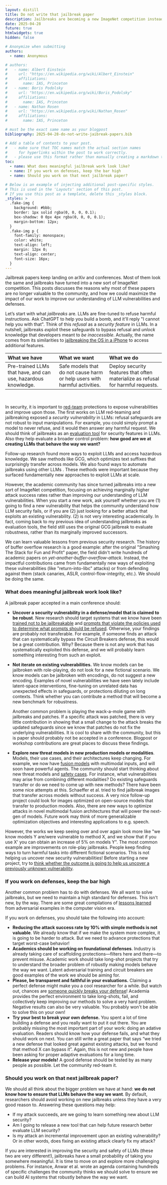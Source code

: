 ```yaml
---
layout: distill
title: Do not write that jailbreak paper
description: Jailbreaks are becoming a new ImageNet competition instead of helping us better understand LLM security. The community should revisit their choices and focus on research that can uncover new security vulnerabilities.
date: 2025-04-28
future: true
htmlwidgets: true
hidden: false

# Anonymize when submitting
authors:
  - name: Anonymous

# authors:
#   - name: Albert Einstein
#     url: "https://en.wikipedia.org/wiki/Albert_Einstein"
#     affiliations:
#       name: IAS, Princeton
#   - name: Boris Podolsky
#     url: "https://en.wikipedia.org/wiki/Boris_Podolsky"
#     affiliations:
#       name: IAS, Princeton
#   - name: Nathan Rosen
#     url: "https://en.wikipedia.org/wiki/Nathan_Rosen"
#     affiliations:
#       name: IAS, Princeton

# must be the exact same name as your blogpost
bibliography: 2025-04-28-do-not-write-jaibreak-papers.bib  

# Add a table of contents to your post.
#   - make sure that TOC names match the actual section names
#     for hyperlinks within the post to work correctly. 
#   - please use this format rather than manually creating a markdown table of contents.
toc:
  - name: What does meaningful jailbreak work look like?
  - name: If you work on defenses, keep the bar high
  - name: Should you work on that next jailbreak paper?

# Below is an example of injecting additional post-specific styles.
# This is used in the 'Layouts' section of this post.
# If you use this post as a template, delete this _styles block.
_styles: >
  .fake-img {
    background: #bbb;
    border: 1px solid rgba(0, 0, 0, 0.1);
    box-shadow: 0 0px 4px rgba(0, 0, 0, 0.1);
    margin-bottom: 12px;
  }
  .fake-img p {
    font-family: monospace;
    color: white;
    text-align: left;
    margin: 12px 0;
    text-align: center;
    font-size: 16px;
  }
---
```


Jailbreak papers keep landing on arXiv and conferences. Most of them look the same and jailbreaks have turned into a new sort of ImageNet competition. This posts discusses the reasons why most of these papers are no longer valuable to the community, and how we could maximize the impact of our work to improve our understanding of LLM vulnerabilities and defenses.

Let’s start with what *jailbreaks* are. LLMs are fine-tuned to refuse harmful instructions<d-cite key="bai2022training"></d-cite>. Ask ChatGPT to help you build a bomb, and it'll reply "I cannot help you with that". Think of this *refusal* as a *security feature* in LLMs. In a nutshell, jailbreaks *exploit* these safeguards to bypass refusal and *unlock* knowledge that developers meant to *be inaccessible*. Actually, the name comes from its similarities to [jailbreaking the OS in a iPhone](https://www.microsoft.com/en-us/microsoft-365-life-hacks/privacy-and-safety/what-is-jailbreaking-a-phone) to access additional features.

| What we have | What we want | What we do |
| :---- | :---- | :---- |
| Pre-trained LLMs that have, and can use, hazardous knowledge. | Safe models that do not cause harm or help users with harmful activities. | Deploy security features that often materialize as refusal for harmful requests. |

<br>

In security, it is important to [red-team](https://en.wikipedia.org/wiki/Red_team) protections to expose vulnerabilities and improve upon those. The first works on LLM red-teaming <d-cite key="perez2022red,ganguli2022red"></d-cite> and jailbreaking <d-cite key="wei2024jailbroken"></d-cite> exposed a *security vulnerability* in LLMs: refusal safeguards are not robust to input manipulations. For example, you could simply prompt a model to never refuse, and it would then answer any harmful request. We should think of jailbreaks as an <ins>evaluation tool</ins> for security features in LLMs. Also they help evaluate a broader control problem: **how good are we at creating LLMs that behave the way we want?**

Follow-up research found more ways to exploit LLMs and access hazardous knowledge. We saw methods like GCG, which optimizes text suffixes that surprisingly transfer across models. We also found ways to automate jailbreaks using other LLMs <d-cite key="shah2023scalable,chao2023jailbreaking"></d-cite>. These methods were important because they surfaced fundamentally new approaches to exploit LLMs at scale. 

However, the academic community has since turned jailbreaks into a new sort of ImageNet competition, focusing on achieving marginally higher attack success rates rather than improving our understanding of LLM vulnerabilities.  When you start a new work, ask yourself whether you are (1) going to find a new vulnerability that helps the community understand how LLM security fails, or if you are (2)  just looking for a better attack that exploits an existing vulnerability. (2) is not very interesting academically. In fact, coming back to my previous idea of understanding jailbreaks as evaluation tools, the field still uses the original GCG jailbreak to evaluate robustness, rather than its marginally improved successors.

We can learn valuable lessons from previous security research. The history of buffer overflow research is a good example: after the original "Smashing The Stack for Fun and Profit" paper<d-cite key="bierbaumer2018smashing"></d-cite>, the field didn't write hundreds of academic papers on *yet-another-buffer-overflow-attack*. Instead, the impactful contributions came from fundamentally new ways of exploiting these vulnerabilities (like "return-into-libc" attacks) or from defending against them (stack canaries, ASLR, control-flow-integrity, etc.). We should be doing the same.

### What does meaningful jailbreak work look like?

A jailbreak paper accepted in a main conference should:

* **Uncover a security vulnerability in a defense/model that is claimed to be robust**. New research should target systems that we know have been <ins>trained not to be jailbreakable</ins> and <ins>prompts that violate the policies used to determine what prompts should be refused</ins>. Otherwise, your findings are probably not transferable. For example, if someone finds an attack that can systematically bypass the Circuit Breakers defense<d-cite key="zou2024improving"></d-cite>, this would be a great contribution. Why? Because there is not any work that has systematically exploited this defense, and we will probably learn something interesting from such an exploit.  
    
* **Not iterate on existing vulnerabilities.** We know models can be jailbroken with role-playing, do not look for a new fictional scenario. We know models can be jailbroken with encodings, do not suggest a new encoding. Examples of novel vulnerabilities we have seen lately include latent-space interventions<d-cite key="arditi2024refusal"></d-cite>, fine-tuning on unrelated data has unexpected effects in safeguards<d-cite key="qi2023fine"></d-cite>, or protections diluting on long contexts<d-cite key="anil2024many"></d-cite>. Think whether you can contribute a method that will become a new benchmark for robustness.

	  
	Another common problem is playing the wack-a-mole game with jailbreaks and patches. If a specific attack was patched, there is very little contribution in showing that a small change to the attack breaks the updated safeguards since we know that patches do not fix the underlying vulnerabilities<d-cite key="casper2024defending"></d-cite>. It is cool to share with the community, but this is paper should probably not be accepted in a conference. Blogpost or workshop contributions are great places to discuss these findings.

* **Explore new threat models in new production models or modalities**. Models, their use cases, and their architectures keep changing. For example, we now have [fusion models](https://openai.com/index/hello-gpt-4o/) with multimodal inputs, and will soon have powerful agents<d-cite key="debenedetti2024agentdojo"></d-cite>. The community should start thinking about new threat models and [safety cases](https://www.aisi.gov.uk/work/safety-cases-at-aisi). For instance, what vulnerabilities may arise from combining different modalities? Do existing safeguards transfer or do we need to come up with new methods? There have been some nice attempts at this. Schaeffer et al. tried to find jailbreak images that transfer across models without success<d-cite key="schaeffer2024universal"></d-cite>. A very nice follow-up project could look for images optimized on open-source models that transfer to production models. Also, there are new ways to optimize attacks in novel multimodal fusion architectures<d-cite key="rando2024gradient"></d-cite> that will power the next-gen of models. Future work may think of more generalizable optimization objectives and interesting applications to e.g. speech.

However, the works we keep seeing over and over again look more like "we know models Y are/were vulnerable to method X, and we show that if you use X' you can obtain an increase of 5% on models Y". The most common example are improvements on role-play jailbreaks. People keep finding ways to turn harmful tasks into different fictional scenarios. This is not helping us uncover new security vulnerabilities\! Before starting a new project, try to <ins>think whether the outcome is going to help us uncover a previously unknown vulnerability</ins>.

### If you work on defenses, keep the bar high

Another common problem has to do with defenses. We all want to solve jailbreaks, but we need to maintain a high standard for defenses. This isn't new, by the way. There are some great compilations of [lessons learned](https://nicholas.carlini.com/writing/2020/are-adversarial-exampe-defenses-improving.html) from adversarial examples in the computer vision era.

If you work on defenses, you should take the following into account:

* **Reducing the attack success rate by 10% with simple methods is not valuable**. We already know that if we make the system more complex, it is going to be harder to attack. But we need to advance protections that target worst-case behavior\!  
* **Academics should be working on foundational defenses**. Industry is already taking care of scaffolding protections—filters here and there—to prevent misuse. Academic work should take long-shot projects that try to understand the broader problem of robustly making models behave the way we want. Latent adversarial training<d-cite key="casper2024defending"></d-cite> and circuit breakers<d-cite key="zou2024improving"></d-cite> are good examples of the work we should be aiming for.   
* **Please, be transparent and faithful in your evaluations.** Claiming a perfect defense might make you a cool researcher for a while. But watch out, chances are [someone quickly breaks your defense](https://nicholas.carlini.com/writing/2020/are-adversarial-exampe-defenses-improving.html)\! Academia provides the perfect environment to take long-shots, fail, and collectively keep improving our methods to solve a very hard problem. Negative results can also be very valuable. You probably won't be able to solve this on your own\!  
* **Try your best to break your own defense.** You spent a lot of time building a defense and you really want to put it out there. You are probably missing the most important part of your work: doing an adative evaluation<d-cite key="carlini2017adversarial"></d-cite>. Readers should know how your defense fails, and what they should work on next. You can still write a great paper that says “we tried a new defense that looked great against existing attacks, but we found that method X can bypass it”. Again, this is not new and people have been asking for proper adaptive evaluations<d-cite key="carlini2017adversarial"></d-cite> for a long time.  
* **Release your models\!** A good defense should be tested by as many people as possible. Let the community red-team it.

### Should you work on that next jailbreak paper?

We should all think about the bigger problem we have at hand: **we do not know how to ensure that LLMs behave the way we want**. By default, researchers should avoid working on new jailbreaks unless they have a very good reason to. Answering these questions may help:  
* If my attack succeeds, are we going to learn something new about LLM security?  
* Am I going to release a new tool that can help future research better evaluate LLM security?  
* Is my attack an incremental improvement upon an existing vulnerability? Or in other words, does fixing an existing attack clearly fix my attack?

If you are interested in improving the security and safety of LLMs (these two are very different<d-cite key="qi2024ai"></d-cite>\!), jailbreaks have a small probability of taking you somewhere meaningful. It is time to move on and explore more challenging problems. For instance, Anwar et al. wrote an agenda containing hundreds of specific challenges the community thinks we should solve to ensure we can build AI systems that robustly behave the way we want<d-cite key="anwar2024foundational"></d-cite>.